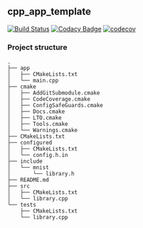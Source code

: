 ## cpp_app_template

[![Build Status](https://app.travis-ci.com/mmpaszkowski/cpp_app_template.svg?branch=master)](https://app.travis-ci.com/mmpaszkowski/cpp_app_template)
[![Codacy Badge](https://app.codacy.com/project/badge/Grade/bafce4de2a5549ecb62bd3617286728e)](https://www.codacy.com/gh/mmpaszkowski/cpp_app_template/dashboard?utm_source=github.com&amp;utm_medium=referral&amp;utm_content=mmpaszkowski/cpp_app_template&amp;utm_campaign=Badge_Grade)
[![codecov](https://codecov.io/gh/mmpaszkowski/cpp_static_lib_template/branch/master/graph/badge.svg?token=S2PIG8LUCW)](https://codecov.io/gh/mmpaszkowski/cpp_static_lib_template)

### Project structure
```shell
.
├── app
│   ├── CMakeLists.txt
│   └── main.cpp
├── cmake
│   ├── AddGitSubmodule.cmake
│   ├── CodeCoverage.cmake
│   ├── ConfigSafeGuards.cmake
│   ├── Docs.cmake
│   ├── LTO.cmake
│   ├── Tools.cmake
│   └── Warnings.cmake
├── CMakeLists.txt
├── configured
│   ├── CMakeLists.txt
│   └── config.h.in
├── include
│   └── mnist
│       └── library.h
├── README.md
├── src
│   ├── CMakeLists.txt
│   └── library.cpp
└── tests
    ├── CMakeLists.txt
    └── library.cpp
```